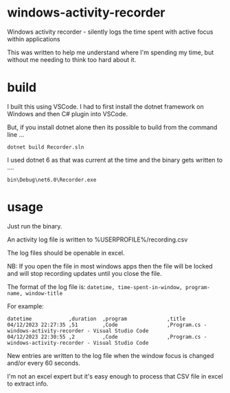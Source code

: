 # windows-activity-recorder

Windows activity recorder - silently logs the time spent with active focus within applications

This was written to help me understand where I'm spending my time, but without me needing to think too hard about it.

# build

I built this using VSCode.  I had to first install the dotnet framework on Windows and then C# plugin into VSCode. 

But, if you install dotnet alone then its possible to build from the command line ...

`
dotnet build Recorder.sln
`

I used dotnet 6 as that was current at the time and the binary gets written to ....

`
bin\Debug\net6.0\Recorder.exe
`


# usage

Just run the binary.

An activity log file is written to %USERPROFILE%/recording.csv

The log files should be openable in excel.

NB: If you open the file in most windows apps then the file will be locked and will stop recording updates until you close the file.

The format of the log file is:    `datetime, time-spent-in-window, program-name, window-title`

For example:

    datetime            ,duration  ,program             ,title
    04/12/2023 22:27:35 ,51        ,Code                ,Program.cs - windows-activity-recorder - Visual Studio Code
    04/12/2023 22:30:55 ,2         ,Code                ,Program.cs - windows-activity-recorder - Visual Studio Code

New entries are written to the log file when the window focus is changed and/or every 60 seconds.

I'm not an excel expert but it's easy enough to process that CSV file in excel to extract info.